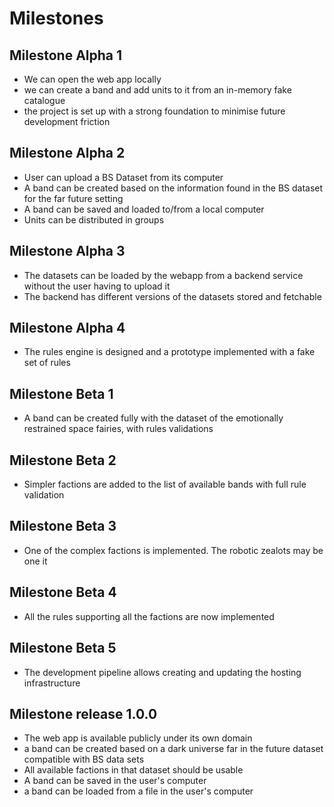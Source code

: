# Milestones

## Milestone Alpha 1

* We can open the web app locally
* we can create a band and add units to it from an in-memory fake catalogue
* the project is set up with a strong foundation to minimise future development friction

## Milestone Alpha 2

* User can upload a BS Dataset from its computer
* A band can be created based on the information found in the BS dataset for the far future setting
* A band can be saved and loaded to/from a local computer
* Units can be distributed in groups

## Milestone Alpha 3

* The datasets can be loaded by the webapp from a backend service without the user having to upload it
* The backend has different versions of the datasets stored and fetchable

## Milestone Alpha 4

* The rules engine is designed and a prototype implemented with a fake set of rules

## Milestone Beta 1

* A band can be created fully with the dataset of the emotionally restrained space fairies, with rules validations

## Milestone Beta 2

* Simpler factions are added to the list of available bands with full rule validation

## Milestone Beta 3

* One of the complex factions is implemented. The robotic zealots may be one it

## Milestone Beta 4

* All the rules supporting all the factions are now implemented 

## Milestone Beta 5

* The development pipeline allows creating and updating the hosting infrastructure

## Milestone release 1.0.0

* The web app is available publicly under its own domain
* a band can be created based on a dark universe far in the future dataset compatible with BS data sets
* All available factions in that dataset should be usable
* A band can be saved in the user's computer
* a band can be loaded from a file in the user's computer
